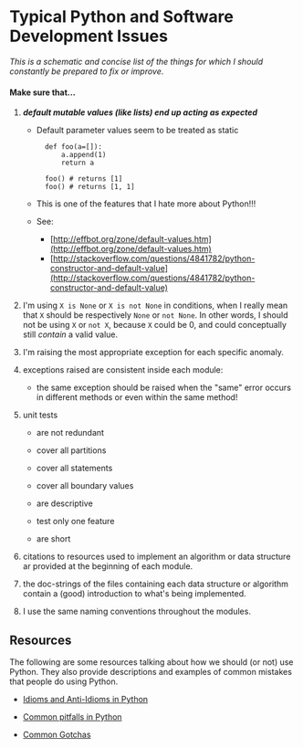 # Typical Python and Software Development Issues

_This is a schematic and concise list of the things for which I should constantly be prepared to fix or improve_.

#### Make sure that...

1. **_default mutable values (like lists) end up acting as expected_**

    - Default parameter values seem to be treated as static
        
            def foo(a=[]):
                a.append(1)
                return a
                
            foo() # returns [1]
            foo() # returns [1, 1]

    - This is one of the features that I hate more about Python!!!    
    - See:   
        - [http://effbot.org/zone/default-values.htm](http://effbot.org/zone/default-values.htm)
        - [http://stackoverflow.com/questions/4841782/python-constructor-and-default-value](http://stackoverflow.com/questions/4841782/python-constructor-and-default-value)

2. I'm using `X is None` or `X is not None` in conditions, when I really mean that `X` should be respectively `None` or `not None`. In other words, I should not be using `X` or `not X`, because `X` could be 0, and could conceptually still _contain_ a valid value.

3. I'm raising the most appropriate exception for each specific anomaly.

4. exceptions raised are consistent inside each module: 
    
    - the same exception should be raised when the "same" error occurs in different methods or even within the same method!

5. unit tests 

    - are not redundant

    - cover all partitions

    - cover all statements

    - cover all boundary values
    
    - are descriptive
     
    - test only one feature
    
    - are short

6. citations to resources used to implement an algorithm or data structure ar provided at the beginning of each module.

7. the doc-strings of the files containing each data structure or algorithm contain a (good) introduction to what's being implemented.

8. I use the same naming conventions throughout the modules.

## Resources

The following are some resources talking about how we should (or not) use Python. They also provide descriptions and examples of common mistakes that people do using Python. 

- [Idioms and Anti-Idioms in Python](https://docs.python.org/2/howto/doanddont.html)

- [Common pitfalls in Python](http://stackoverflow.com/questions/1011431/common-pitfalls-in-python)

- [Common Gotchas](https://docs.python-guide.org/writing/gotchas)